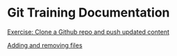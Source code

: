 # Git Training Documentation

[Exercise: Clone a Github repo and push updated content](CloneRepo_PushUpdates.md)

[Adding and removing files](Add_remove_files.md)



